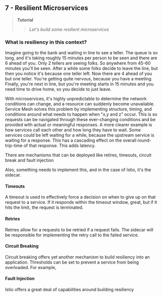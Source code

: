 ## 7 - Resilient Microservices
> **Tutorial**
>> *Let's build some resilient microservices*

### What is resiliency in this context?
Imagine going to the bank and waiting in line to see a teller. The queue is so long, and it's taking roughly 15 minutes per person to be seen and there are 6 ahead of you. Only 2 tellers are seeing folks. So anywhere from 45-60 minutes you'll be seen. After a while some folks decide to leave the line, but then you notice it's because one teller left. Now there are 4 ahead of you but one teller. You're getting quite nervous, because you have a meeting. Finally, you're next in line, but you're meeting starts in 15 minutes and you need time to drive home, so you decide to just leave. 

With microservices, it's highly unpredictable to determine the network conditions can change, and a resource can suddenly become unavailable. Service Mesh solves this problem by implementing structure, timing, and conditions around what needs to happen when "x,y and z" occur. This is so requests can be navigated through these ever-changing conditions and be provided with actual or meaningful responses. A more clearer example is how services call each other and how long they have to wait. Some services could be left waiting for a while, because the upstream service is waiting for a response. This has a cascading effect on the overall round-trip-time of that response. This adds latency. 

There are mechanisms that can be deployed like retires, timeouts, circuit break and fault injection

Also, something needs to implement this, and in the case of Istio, it's the sidecar.

#### Timeouts
A timeout is used to effectively force a decision on when to give up on that request to a service. If it responds within the timeout window, great, but if it hits the limit, the request is terminated.

#### Retries
Retries allow for a requests to be retried if a request fails. The sidecar will be responsible for implementing the retry call to the failed service. 

#### Circuit Breaking
Circuit breaking offers yet another mechanism to build resiliency into an application. Thresholds can be set to prevent a service from being overloaded. For example, 

#### Fault Injection

Istio offers a great deal of capabilities around building resiliency 